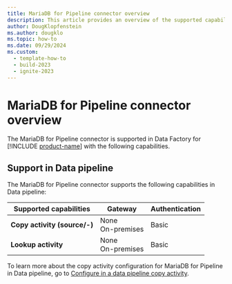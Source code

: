 ```yaml
---
title: MariaDB for Pipeline connector overview
description: This article provides an overview of the supported capabilities of the MariaDB for Pipeline connector.
author: DougKlopfenstein
ms.author: dougklo
ms.topic: how-to
ms.date: 09/29/2024
ms.custom:
  - template-how-to
  - build-2023
  - ignite-2023
---
```


# MariaDB for Pipeline connector overview

The MariaDB for Pipeline connector is supported in Data Factory for [!INCLUDE [product-name](../includes/product-name.md)] with the following capabilities.

## Support in Data pipeline

The MariaDB for Pipeline connector supports the following capabilities in Data pipeline:

| Supported capabilities | Gateway | Authentication |
| --- | --- | ---|
| **Copy activity (source/-)** | None <br>On-premises | Basic |
| **Lookup activity** | None <br>On-premises | Basic |

To learn more about the copy activity configuration for MariaDB for Pipeline in Data pipeline, go to [Configure in a data pipeline copy activity](connector-mariadb-for-pipeline-copy-activity.md).
